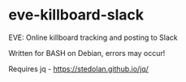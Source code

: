 # eve-killboard-slack

EVE: Online killboard tracking and posting to Slack

Written for BASH on Debian, errors may occur!

Requires jq - https://stedolan.github.io/jq/
